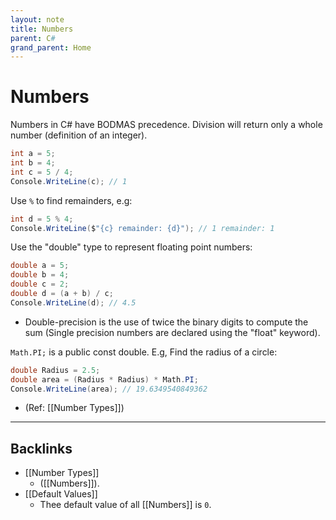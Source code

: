 ```yaml
---
layout: note
title: Numbers
parent: C#
grand_parent: Home
---
```


# Numbers

Numbers in C# have BODMAS precedence.
Division will return only a whole number (definition of an integer).

```cs
int a = 5;
int b = 4;
int c = 5 / 4;
Console.WriteLine(c); // 1
```

Use `%` to find remainders, e.g:

```cs
int d = 5 % 4;
Console.WriteLine($"{c} remainder: {d}"); // 1 remainder: 1
```

Use the "double" type to represent floating point numbers:

```cs
double a = 5;
double b = 4;
double c = 2;
double d = (a + b) / c;
Console.WriteLine(d); // 4.5
```

- Double-precision is the use of twice the binary digits to compute the sum (Single precision numbers are declared using the "float" keyword).

`Math.PI;` is a public const double. E.g, Find the radius of a circle:

```cs
double Radius = 2.5;
double area = (Radius * Radius) * Math.PI;
Console.WriteLine(area); // 19.6349540849362
```

- (Ref: [[Number Types]])

---

## Backlinks

- [[Number Types]]
  - ([[Numbers]]).
- [[Default Values]]
  - Thee default value of all [[Numbers]] is `0`.
